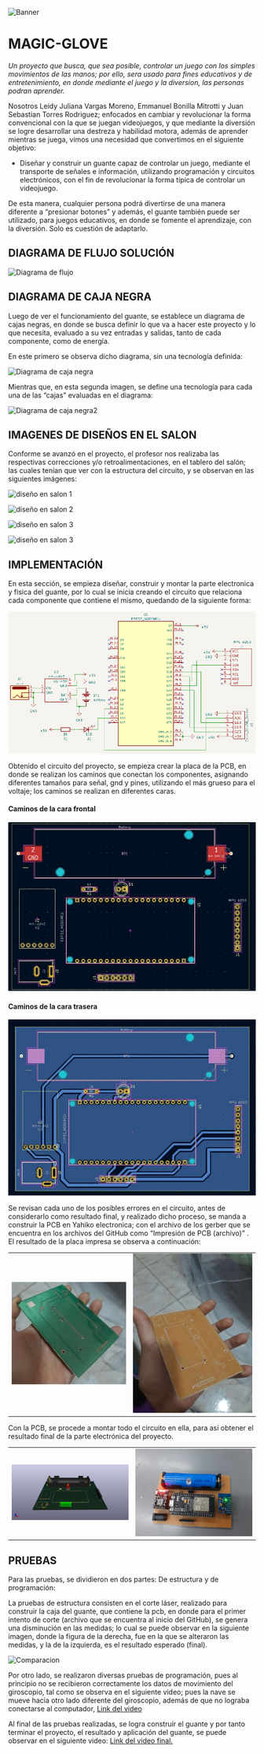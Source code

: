 ![Banner](./Imagenes/Poster%20Ingenia%20Futuro.jpg)

# MAGIC-GLOVE
*Un proyecto que busca, que sea posible, controlar un juego con los simples movimientos de las manos;  por ello, sera usado para fines educativos y de entretenimiento, en donde mediante el juego y la diversion, las personas podran aprender.*

Nosotros Leidy Juliana Vargas Moreno, Emmanuel Bonilla Mitrotti y Juan Sebastian Torres Rodriguez; enfocados en cambiar y revolucionar la forma convencional con la que se juegan videojuegos, y que mediante la diversión se logre desarrollar una destreza y habilidad motora, además de aprender mientras se juega, vimos una necesidad que convertimos en el siguiente objetivo:

* Diseñar y construir un guante capaz de controlar un juego, mediante el transporte de señales e información, utilizando programación y circuitos electrónicos, con el fin de revolucionar la forma típica de controlar un videojuego.

De esta manera, cualquier persona podrá divertirse de una manera diferente a “presionar botones” y además, el guante también puede ser utilizado, para juegos educativos, en donde se fomente el aprendizaje, con la diversión. Solo es cuestión de adaptarlo. 

## **DIAGRAMA DE FLUJO SOLUCIÓN**
![Diagrama de flujo](/ "Diagrama de Flujo")

## **DIAGRAMA DE CAJA NEGRA**
Luego de ver el funcionamiento del guante, se establece un diagrama de cajas negras, en donde se busca definir lo que va a hacer este proyecto y lo que necesita, evaluado a su vez entradas y salidas, tanto de cada componente, como de energía.

En este primero se observa dicho diagrama, sin una tecnología definida:

![Diagrama de caja negra](/ "Diagrama de caja negra")

Mientras que, en esta segunda imagen, se define una tecnología para cada una de las “cajas” evaluadas en el diagrama:

![Diagrama de caja negra2](/ "Diagrama de caja negra2")

## **IMAGENES DE DISEÑOS EN EL SALON**
Conforme se avanzó en el proyecto, el profesor nos realizaba las respectivas correcciones y/o retroalimentaciones, en el tablero del salón; las cuales tenían que ver con la estructura del circuito, y se observan en las siguientes imágenes:

![diseño en salon 1](/ "Diseño en salon 1")

![diseño en salon 2](/ "Diseño en salon 2")

![diseño en salon 3](/ "Diseño en salon 3")

![diseño en salon 3](/ "Diseño en salon 4")

## **IMPLEMENTACIÓN**
En esta sección, se empieza  diseñar, construir y montar la parte electronica y fisica del guante, por lo cual se inicia creando el circuito que relaciona cada componente que contiene el mismo, quedando de la siguiente forma: 

![Esquematico](./Imagenes/Diagramas/ESQUEMATICO%20FINAL.png "Esquematico")

Obtenido el circuito del proyecto, se empieza crear la placa de la PCB, en donde se realizan los caminos que conectan los componentes, asignando diferentes tamaños para señal, gnd y pines, utilizando el más grueso para el voltaje; los caminos se realizan en diferentes caras.

#### **Caminos de la cara frontal**
![Cara Frontal](./Imagenes/Circuito/cara%20frontal%20pcb.jpeg)
#### **Caminos de la cara trasera**
![Cara trasera](./Imagenes/Circuito/Cara%20trasera%20pcb.jpeg)

Se revisan cada uno de los posibles errores en el circuito, antes de considerarlo como resultado final, y realizado dicho proceso, se manda a construir la PCB en Yahiko electronica; 
con el archivo de los gerber que se encuentra en los archivos del GitHub como “Impresión de PCB (archivo)” . El resultado de la placa impresa se observa a continuación:

|         |           |
| ------------- |:-------------:| 
| ![Pcb impresa trasera](./Imagenes/Circuito/pcb%20impresa%20trasera.jpeg) |![Pcb impresa frontal](./Imagenes/Circuito/pcb%20impresa%20frontal.jpeg)   |

Con la PCB, se procede a montar todo el circuito en ella, para así obtener el resultado final de la parte electrónica del proyecto.

|         |           |
| ------------- |:-------------:| 
| ![Pcb 3d](./Imagenes/3d%20pcb/vista%20con%20objetos.jpg)|![Circuito montado](./Imagenes/Circuito/CIRCUITO%20MONTADO.jpeg)  | 

## **PRUEBAS**

Para las pruebas, se dividieron en dos partes: De estructura y de programación:

La pruebas de estructura consisten en el corte láser, realizado para construir la caja del guante, que contiene la pcb, en donde para el primer intento de corte (archivo que se encuentra al inicio del GitHub), se genera una disminución en las medidas; lo cual se puede observar en la siguiente imagen, donde la figura de la derecha, fue en la que se alteraron las medidas, y la de la izquierda, es el resultado esperado (final). 

![Comparacion](./Imagenes/Comparacion%20tama%C3%B1os.jpeg)

Por otro lado, se realizaron diversas pruebas de programación, pues al principio no se recibieron correctamente los datos de movimiento del giroscopio, tal como se observa en el siguiente video; pues la nave se mueve hacia otro lado diferente del giroscopio, además de que no lograba conectarse al computador, [Link del video](https://drive.google.com/file/d/1B0-Tp8vFir5iOuBAsjUjZbyzAw1yB5q_/view?usp=sharing)

Al final de las pruebas realizadas, se logra construir el guante y por tanto terminar el proyecto, el resultado y aplicación del guante, se puede observar en el siguiente video: [Link del video final. ](https://drive.google.com/file/d/1lEBwlxsq8i-k6dF0UPMbI0pn6SOiZDgC/view?usp=sharing)
